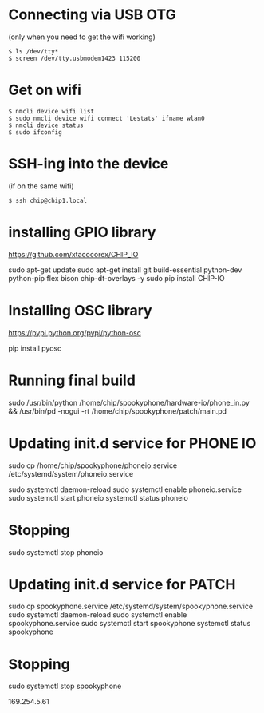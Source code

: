 
# Connecting via USB OTG
(only when you need to get the wifi working)

    $ ls /dev/tty*
    $ screen /dev/tty.usbmodem1423 115200

# Get on wifi

    $ nmcli device wifi list
    $ sudo nmcli device wifi connect 'Lestats' ifname wlan0
    $ nmcli device status
    $ sudo ifconfig

# SSH-ing into the device
(if on the same wifi)

    $ ssh chip@chip1.local

# installing GPIO library
https://github.com/xtacocorex/CHIP_IO

sudo apt-get update
sudo apt-get install git build-essential python-dev python-pip flex bison chip-dt-overlays -y
sudo pip install CHIP-IO

# Installing OSC library
https://pypi.python.org/pypi/python-osc

pip install pyosc


# Running final build

sudo /usr/bin/python /home/chip/spookyphone/hardware-io/phone_in.py && /usr/bin/pd -nogui -rt /home/chip/spookyphone/patch/main.pd


# Updating init.d service for PHONE IO

sudo cp /home/chip/spookyphone/phoneio.service /etc/systemd/system/phoneio.service

sudo systemctl daemon-reload
sudo systemctl enable phoneio.service
sudo systemctl start phoneio
systemctl status phoneio

# Stopping
sudo systemctl stop phoneio


# Updating init.d service for PATCH

sudo cp spookyphone.service /etc/systemd/system/spookyphone.service
sudo systemctl daemon-reload
sudo systemctl enable spookyphone.service
sudo systemctl start spookyphone
systemctl status spookyphone


# Stopping
sudo systemctl stop spookyphone



169.254.5.61
